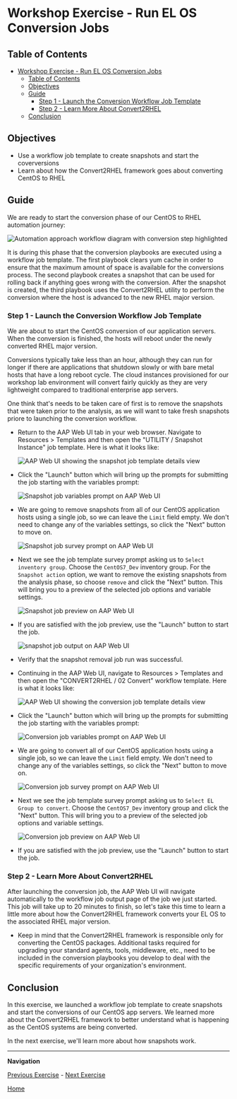 # Workshop Exercise - Run EL OS Conversion Jobs

## Table of Contents

- [Workshop Exercise - Run EL OS Conversion Jobs](#workshop-exercise---run-el-os-conversion-jobs)
  - [Table of Contents](#table-of-contents)
  - [Objectives](#objectives)
  - [Guide](#guide)
    - [Step 1 - Launch the Conversion Workflow Job Template](#step-1---launch-the-conversion-workflow-job-template)
    - [Step 2 - Learn More About Convert2RHEL](#step-2---learn-more-about-leapp)
  - [Conclusion](#conclusion)

## Objectives

* Use a workflow job template to create snapshots and start the coverversions
* Learn about how the Convert2RHEL framework goes about converting CentOS to RHEL

## Guide

We are ready to start the conversion phase of our CentOS to RHEL automation journey:

![Automation approach workflow diagram with conversion step highlighted](images/conversion-workflow-hl-conversion.svg)

It is during this phase that the conversion playbooks are executed using a workflow job template. The first playbook clears yum cache in order to ensure that the maximum amount of space is available for the conversions process. The second playbook creates a snapshot that can be used for rolling back if anything goes wrong with the conversion. After the snapshot is created, the third playbook uses the Convert2RHEL utility to perform the conversion where the host is advanced to the new RHEL major version.

### Step 1 - Launch the Conversion Workflow Job Template

We are about to start the CentOS conversion of our application servers. When the conversion is finished, the hosts will reboot under the newly converted RHEL major version.

Conversions typically take less than an hour, although they can run for longer if there are applications that shutdown slowly or with bare metal hosts that have a long reboot cycle. The cloud instances provisioned for our workshop lab environment will convert fairly quickly as they are very lightweight compared to traditional enterprise app servers.

One think that's needs to be taken care of first is to remove the snapshots that were taken prior to the analysis, as we will want to take fresh snapshots priore to launching the conversion workflow.

- Return to the AAP Web UI tab in your web browser. Navigate to Resources > Templates and then open the "UTILITY / Snapshot Instance" job template. Here is what it looks like:

  ![AAP Web UI showing the snapshot job template details view](images/snapshot_template.png)

- Click the "Launch" button which will bring up the prompts for submitting the job starting with the variables prompt:

  ![Snapshot job variables prompt on AAP Web UI](images/snapshot_vars_prompt.png)

- We are going to remove snapshots from all of our CentOS application hosts using a single job, so we can leave the `Limit` field empty. We don't need to change any of the variables settings, so click the "Next" button to move on.

  ![Snapshot job survey prompt on AAP Web UI](images/snapshot_survey_prompt.png)

- Next we see the job template survey prompt asking us to `Select inventory group`. Choose the `CentOS7_Dev` inventory group. For the `Snapshot action` option, we want to remove the existing snapshots from the analysis phase, so choose `remove` and click the "Next" button. This will bring you to a preview of the selected job options and variable settings.

  ![Snapshot job preview on AAP Web UI](images/snapshot_preview.png)

- If you are satisfied with the job preview, use the "Launch" button to start the job.

  ![snapshot job output on AAP Web UI](images/snapshot_job_output.png)

- Verify that the snapshot removal job run was successful.

- Continuing in the AAP Web UI, navigate to Resources > Templates and then open the "CONVERT2RHEL / 02 Convert" workflow template. Here is what it looks like:

  ![AAP Web UI showing the conversion job template details view](images/convert_template.png)

- Click the "Launch" button which will bring up the prompts for submitting the job starting with the variables prompt:

  ![Conversion job variables prompt on AAP Web UI](images/convert_vars_prompt.png)

- We are going to convert all of our CentOS application hosts using a single job, so we can leave the `Limit` field empty. We don't need to change any of the variables settings, so click the "Next" button to move on.

  ![Conversion job survey prompt on AAP Web UI](images/convert_survey_prompt.png)

- Next we see the job template survey prompt asking us to `Select EL Group to convert`. Choose the `CentOS7_Dev` inventory group and click the "Next" button. This will bring you to a preview of the selected job options and variable settings.

  ![Conversion job preview on AAP Web UI](images/convert_preview.png)

- If you are satisfied with the job preview, use the "Launch" button to start the job.

### Step 2 - Learn More About Convert2RHEL

After launching the conversion job, the AAP Web UI will navigate automatically to the workflow job output page of the job we just started. This job will take up to 20 minutes to finish, so let's take this time to learn a little more about how the Convert2RHEL framework converts your EL OS to the associated RHEL major version.

- Keep in mind that the Convert2RHEL framework is responsible only for converting the CentOS packages. Additional tasks required for upgrading your standard agents, tools, middleware, etc., need to be included in the conversion playbooks you develop to deal with the specific requirements of your organization's environment.

## Conclusion

In this exercise, we launched a workflow job template to create snapshots and start the conversions of our CentOS app servers. We learned more about the Convert2RHEL framework to better understand what is happening as the CentOS systems are being converted.

In the next exercise, we'll learn more about how snapshots work.

---

**Navigation**

[Previous Exercise](../1.4-report/README.md) - [Next Exercise](../2.2-snapshots/README.md)

[Home](../README.md)
